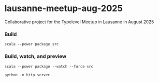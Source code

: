 # lausanne-meetup-aug-2025
Collaborative project for the Typelevel Meetup in Lausanne in August 2025

### Build
```
scala --power package src
```

### Build, watch, and preview
```
scala --power package --watch --force src
```

```
python -m http.server
```
